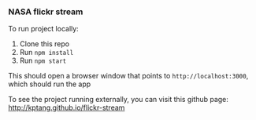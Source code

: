 ### NASA flickr stream

To run project locally:  
1. Clone this repo  
2. Run `npm install`  
3. Run `npm start`

This should open a browser window that points to `http://localhost:3000`, which should run the app

To see the project running externally, you can visit this github page:
http://kptang.github.io/flickr-stream
